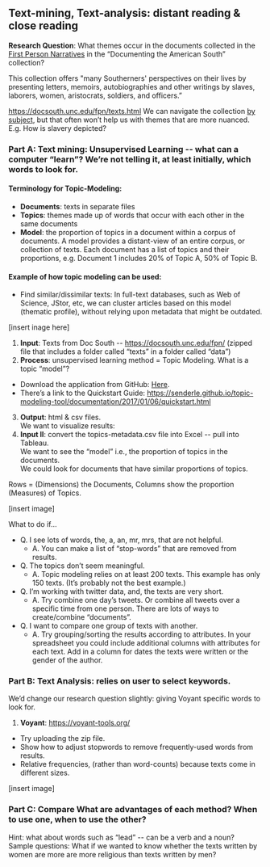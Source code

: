 ## Text-mining, Text-analysis: distant reading & close reading

**Research Question**: What themes occur in the documents collected in the [First Person Narratives](https://docsouth.unc.edu/fpn/) in the “Documenting the American South” collection? 

This collection offers "many Southerners' perspectives on their lives by presenting letters, memoirs, autobiographies and other writings by slaves, laborers, women, aristocrats, soldiers, and officers.”

https://docsouth.unc.edu/fpn/texts.html   We can navigate the collection [by subject](https://docsouth.unc.edu/browse/subject/index.html?letter=R), but that often won’t help us with themes that are more nuanced. E.g. How is slavery depicted?  

### Part A: Text mining: Unsupervised Learning -- what can a computer “learn”? We’re not telling it, at least initially, which words to look for.  

#### Terminology for Topic-Modeling:    
* **Documents**: texts in separate files
* **Topics**: themes made up of words that occur with each other in the same documents 
* **Model**: the proportion of topics in a document within a corpus of documents. A model provides a distant-view of an entire corpus, or collection of texts.  Each document has a list of topics and their proportions, e.g. Document 1 includes 20% of Topic A, 50% of Topic B.    

#### Example of how topic modeling can be used: 
* Find similar/dissimilar texts: In full-text databases, such as Web of Science, JStor, etc, we can cluster articles based on this model (thematic profile), without relying upon metadata that might be outdated.  

[insert inage here]

1. **Input**: Texts from Doc South -- https://docsouth.unc.edu/fpn/   (zipped file that includes a folder called “texts” in a folder called “data”)
2. **Process**: unsupervised learning method = Topic Modeling.  What is a topic “model”? 
  * Download the application from GitHub: [Here](https://github.com/senderle/topic-modeling-tool). 
  * There’s a link to the Quickstart Guide: https://senderle.github.io/topic-modeling-tool/documentation/2017/01/06/quickstart.html 
3. **Output**: html & csv files.  
  We want to visualize results: 
4. **Input II**: convert the topics-metadata.csv file into Excel -- pull into Tableau.  
  We want to see the “model” i.e., the proportion of topics in the documents.  
  We could look for documents that have similar proportions of topics.  

  Rows = (Dimensions) the Documents, 
  Columns show the proportion (Measures) of Topics. 
  
[insert image]

What to do if…
* Q. I see lots of words, the, a, an, mr, mrs, that are not helpful. 
    * A. You can make a list of “stop-words” that are removed from results. 
* Q. The topics don’t seem meaningful.  
    * A. Topic modeling relies on at least 200 texts.  This example has only 150 texts.  (It’s probably not the best example.)  
* Q. I’m working with twitter data, and, the texts are very short. 
    * A. Try combine one day’s tweets.  Or combine all tweets over a specific time from one person.  There are lots of ways to create/combine “documents”.  
* Q. I want to compare one group of texts with another.  
    * A. Try grouping/sorting the results according to attributes. In your spreadsheet you could include additional columns with attributes for each text. Add in a column for dates the texts were written or the gender of the author. 

### Part B: Text Analysis: relies on user to select keywords.  
We’d change our research question slightly: giving Voyant specific words to look for. 
1. **Voyant**: https://voyant-tools.org/ 
  * Try uploading the zip file. 
  * Show how to adjust stopwords to remove frequently-used words from results.  
  * Relative frequencies, (rather than word-counts)  because texts come in different sizes. 

[insert image]

### Part C: Compare  What are advantages of each method?  When to use one, when to use the other?  
 Hint: what about words such as “lead” -- can be a verb and a noun?     
 Sample questions:  What if we wanted to know whether the texts written by women are more are more religious than texts written by men?  
